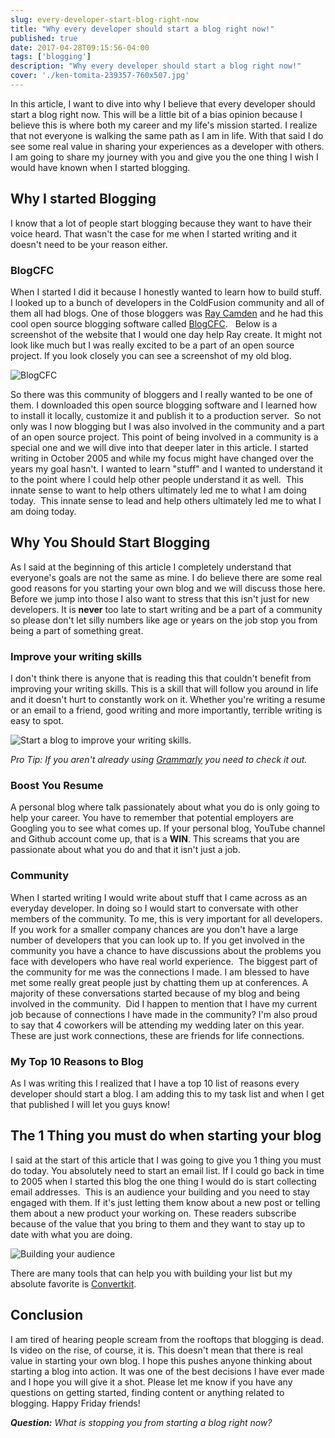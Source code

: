 ```yaml
---
slug: every-developer-start-blog-right-now
title: "Why every developer should start a blog right now!"
published: true
date: 2017-04-28T09:15:56-04:00
tags: ['blogging']
description: "Why every developer should start a blog right now!"
cover: './ken-tomita-239357-760x507.jpg'
---
```


In this article, I want to dive into why I believe that every developer should start a blog right now. This will be a little bit of a bias opinion because I believe this is where both my career and my life's mission started. I realize that not everyone is walking the same path as I am in life. With that said I do see some real value in sharing your experiences as a developer with others. I am going to share my journey with you and give you the one thing I wish I would have known when I started blogging.

## Why I started Blogging

I know that a lot of people start blogging because they want to have their voice heard. That wasn't the case for me when I started writing and it doesn't need to be your reason either.

### BlogCFC

When I started I did it because I honestly wanted to learn how to build stuff. I looked up to a bunch of developers in the ColdFusion community and all of them all had blogs. One of those bloggers was [Ray Camden](https://www.raymondcamden.com/) and he had this cool open source blogging software called [BlogCFC](http://www.blogcfc.com/index.cfm).   Below is a screenshot of the website that I would one day help Ray create. It might not look like much but I was really excited to be a part of an open source project. If you look closely you can see a screenshot of my old blog. 

![BlogCFC](./2017-04-28_07-21-20.png)

So there was this community of bloggers and I really wanted to be one of them. I downloaded this open source blogging software and I learned how to install it locally, customize it and publish it to a production server.  So not only was I now blogging but I was also involved in the community and a part of an open source project. This point of being involved in a community is a special one and we will dive into that deeper later in this article. I started writing in October 2005 and while my focus might have changed over the years my goal hasn't. I wanted to learn "stuff" and I wanted to understand it to the point where I could help other people understand it as well.  This innate sense to want to help others ultimately led me to what I am doing today.  This innate sense to lead and help others ultimately led me to what I am doing today. 

## Why You Should Start Blogging

As I said at the beginning of this article I completely understand that everyone's goals are not the same as mine. I do believe there are some real good reasons for you starting your own blog and we will discuss those here. Before we jump into those I also want to stress that this isn't just for new developers. It is **never** too late to start writing and be a part of a community so please don't let silly numbers like age or years on the job stop you from being a part of something great. 

### Improve your writing skills

I don't think there is anyone that is reading this that couldn't benefit from improving your writing skills. This is a skill that will follow you around in life and it doesn't hurt to constantly work on it. Whether you're writing a resume or an email to a friend, good writing and more importantly, terrible writing is easy to spot.  

![Start a blog to improve your writing skills.](./alejandro-escamilla-4-1024x683.jpg)

_Pro Tip:_ _If you aren't already using [Grammarly](https://www.google.com/url?sa=t&rct=j&q=&esrc=s&source=web&cd=1&cad=rja&uact=8&ved=0ahUKEwiqgvCNlcfTAhVrqlQKHZuxB0wQFgg1MAA&url=https%3A%2F%2Fwww.grammarly.com%2F&usg=AFQjCNEEJC76jVSls2ggmUw2JGlwSqyTtQ&sig2=CCSGHVYnlTRRQgZ96zRpAA) you need to check it out._

### Boost You Resume

A personal blog where talk passionately about what you do is only going to help your career. You have to remember that potential employers are Googling you to see what comes up. If your personal blog, YouTube channel and Github account come up, that is a **WIN**. This screams that you are passionate about what you do and that it isn't just a job. 

### Community

When I started writing I would write about stuff that I came across as an everyday developer. In doing so I would start to conversate with other members of the community. To me, this is very important for all developers.  If you work for a smaller company chances are you don't have a large number of developers that you can look up to. If you get involved in the community you have a chance to have discussions about the problems you face with developers who have real world experience.  The biggest part of the community for me was the connections I made. I am blessed to have met some really great people just by chatting them up at conferences. A majority of these conversations started because of my blog and being involved in the community.  Did I happen to mention that I have my current job because of connections I have made in the community? I'm also proud to say that 4 coworkers will be attending my wedding later on this year. These are just work connections, these are friends for life connections.  

### My Top 10 Reasons to Blog

As I was writing this I realized that I have a top 10 list of reasons every developer should start a blog. I am adding this to my task list and when I get that published I will let you guys know! 

## The 1 Thing you must do when starting your blog

I said at the start of this article that I was going to give you 1 thing you must do today. You absolutely need to start an email list. If I could go back in time to 2005 when I started this blog the one thing I would do is start collecting email addresses.  This is an audience your building and you need to stay engaged with them. If it's just letting them know about a new post or telling them about a new product your working on. These readers subscribe because of the value that you bring to them and they want to stay up to date with what you are doing. 

![Building your audience](./luca-bravo-207676-1024x683.jpg)

There are many tools that can help you with building your list but my absolute favorite is [Convertkit](https://danvega.dev/convertkit). 

## Conclusion

I am tired of hearing people scream from the rooftops that blogging is dead. Is video on the rise, of course, it is. This doesn't mean that there is real value in starting your own blog. I hope this pushes anyone thinking about starting a blog into action. It was one of the best decisions I have ever made and I hope you will give it a shot. Please let me know if you have any questions on getting started, finding content or anything related to blogging. Happy Friday friends!

_**Question:** What is stopping you from starting a blog right now?_
